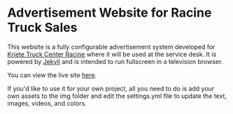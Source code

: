 # Advertisement Website for Racine Truck Sales

This website is a fully configurable advertisement system developed for [Kriete Truck Center Racine](http://www.volvotrucks.com/dealers-vtna/en-us/milwaukeetruck/Pages/index.aspx) where it will be used at the service desk. It is powered by [Jekyll](https://jekyllrb.com/) and is intended to run fullscreen in a television browser.

You can view the live site [here](http://literacyfanatic.github.io/TruckAdvertisements/).

If you'd like to use it for your own project, all you need to do is add your own assets to the img folder and edit the settings.yml file to update the text, images, videos, and colors.
